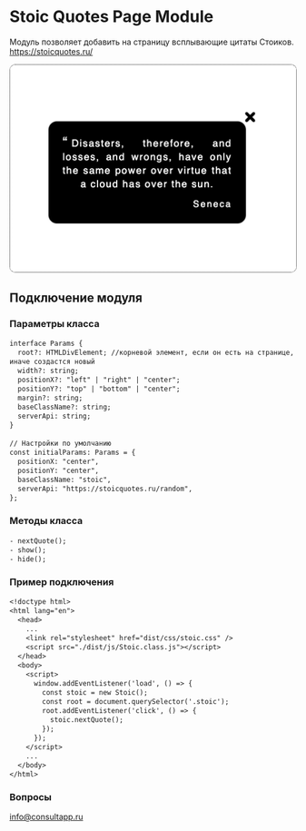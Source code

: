 # Stoic Quotes Page Module

Модуль позволяет добавить на страницу всплывающие цитаты Cтоиков.
https://stoicquotes.ru/

<p align="center">
 <img width="auto" src="screen1.png" alt="qr" style="border:1px dotted black; border-radius:10px;"/>
</p>

## Подключение модуля

### Параметры класса

```
interface Params {
  root?: HTMLDivElement; //корневой элемент, если он есть на странице, иначе создастся новый
  width?: string;
  positionX?: "left" | "right" | "center";
  positionY?: "top" | "bottom" | "center";
  margin?: string;
  baseClassName?: string;
  serverApi: string;
}

// Настройки по умолчанию
const initialParams: Params = {
  positionX: "center",
  positionY: "center",
  baseClassName: "stoic",
  serverApi: "https://stoicquotes.ru/random",
};

```

### Методы класса

```
- nextQuote();
- show();
- hide();
```

### Пример подключения

```
<!doctype html>
<html lang="en">
  <head>
    ...
    <link rel="stylesheet" href="dist/css/stoic.css" />
    <script src="./dist/js/Stoic.class.js"></script>
  </head>
  <body>
    <script>
      window.addEventListener('load', () => {
        const stoic = new Stoic();
        const root = document.querySelector('.stoic');
        root.addEventListener('click', () => {
          stoic.nextQuote();
        });
      });
    </script>
    ...
  </body>
</html>
```

### Вопросы

info@consultapp.ru
